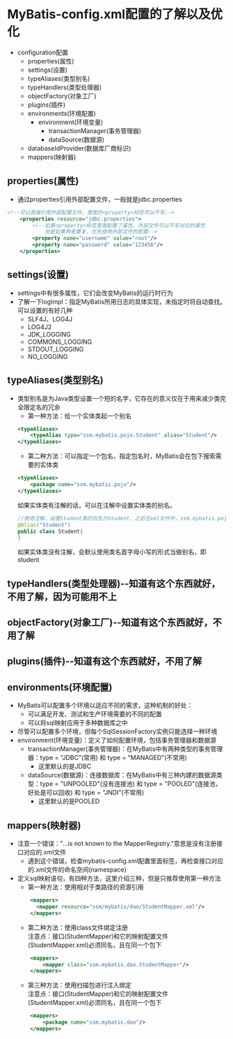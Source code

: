 # MyBatis-config.xml配置的了解以及优化
* configuration配置  
    * properties(属性)  
    * settings(设置)  
    * typeAliases(类型别名)  
    * typeHandlers(类型处理器)  
    * objectFactory(对象工厂)  
    * plugins(插件) 
    * environments(环境配置)  
        * environment(环境变量)  
            * transactionManager(事务管理器)  
            * dataSource(数据源)  
    * databaseIdProvider(数据库厂商标识)  
    * mappers(映射器)

## properties(属性)
* 通过properties引用外部配置文件，一般就是jdbc.properties
```xml
<!--可以直接引用外部配置文件，里面的<property>标签可以不写-->
    <properties resource="jdbc.properties">
        <!--如果<property>标签里面配置了属性，外部文件可以不写对应的属性
            但是如果两者重复，优先使用外部文件的配置-->
        <property name="username" value="root"/>
        <property name="password" value="123456"/>
    </properties>
```
## settings(设置)
* settings中有很多属性，它们会改变MyBatis的运行时行为
* 了解一下logImpl：指定MyBatis所用日志的具体实现，未指定时将自动查找。可以设置的有好几种
    * SLF4J、LOG4J
    * LOG4J2
    * JDK_LOGGING
    * COMMONS_LOGGING
    * STDOUT_LOGGING
    * NO_LOGGING
## typeAliases(类型别名)
* 类型别名是为Java类型设置一个短的名字，它存在的意义仅在于用来减少类完全限定名的冗余
    * 第一种方法：给一个实体类起一个别名
    ```xml
    <typeAliases>
        <typeAlias type="ssm.mybatis.pojo.Student" alias="Student"/>
    </typeAliases>
    ```
    * 第二种方法：可以指定一个包名，指定包名时，MyBatis会在包下搜索需要的实体类
    ```xml
    <typeAliases>
        <package name="ssm.mybatis.pojo"/>
    </typeAliases>
    ```
    如果实体类有注解的话，可以在注解中设置实体类的别名。
    ```java
    //使用注解，设置Student类的别名为Student，之后在xml文件中，ssm.mybatis.pojo.Student就可以替换为Student
    @Alias("Student")
    public class Student{
    }
    ```
    如果实体类没有注解，会默认使用类名首字母小写的形式当做别名，即student
## typeHandlers(类型处理器)--知道有这个东西就好，不用了解，因为可能用不上
## objectFactory(对象工厂)--知道有这个东西就好，不用了解
## plugins(插件)--知道有这个东西就好，不用了解
## environments(环境配置)
* MyBatis可以配置多个环境以适应不同的需求，这种机制的好处：
    * 可以满足开发、测试和生产环境需要的不同的配置
    * 可以将sql映射应用于多种数据库之中
* 尽管可以配置多个环境，但每个SqlSessionFactory实例只能选择一种环境 
* environment(环境变量)：定义了如何配置环境，包括事务管理器和数据源
    * transactionManager(事务管理器)：在MyBatis中有两种类型的事务管理器：type = "JDBC"(常用) 和 type = "MANAGED"(不常用)
        * 这里默认的是JDBC
    * dataSource(数据源)：连接数据库：在MyBatis中有三种内建的数据源类型：type = "UNPOOLED"(没有连接池) 和 type = "POOLED"(连接池，好处是可以回收) 和 type = "JNDI"(不常用)
        * 这里默认的是POOLED
## mappers(映射器)
* 注意一个错误："...is not known to the MapperRegistry."意思是没有注册接口对应的.xml文件
    * 遇到这个错误，检查mybatis-config.xml配置里面<mappers>标签，再检查接口对应的.xml文件的命名空间(namespace)
* 定义sql映射语句，有四种方法，这里介绍三种，但是只推荐使用第一种方法
    * 第一种方法：使用相对于类路径的资源引用
    ```xml
        <mappers>
          <mapper resource="ssm/mybatis/dao/StudentMapper.xml"/>
        </mappers>
    ```
    * 第二种方法：使用class文件绑定注册  
    注意点：接口(StudentMapper)和它的映射配置文件(StudentMapper.xml)必须同名，且在同一个包下
    ```xml
        <mappers>
            <mapper class="ssm.mybatis.dao.StudentMapper"/>
        </mappers>
    ```
    * 第三种方法：使用扫描包进行注入绑定  
    注意点：接口(StudentMapper)和它的映射配置文件(StudentMapper.xml)必须同名，且在同一个包下
    ```xml
        <mappers>
            <package name="ssm.mybatis.dao"/>
        </mappers>
    ```
  
    
    

